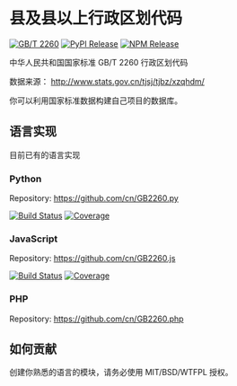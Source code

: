 # 县及县以上行政区划代码

[![GB/T 2260](http://img.shields.io/badge/GB%2FT-2260-blue.svg?style=flat)](https://github.com/cn/GB2260)
[![PyPI Release](https://img.shields.io/pypi/v/GB2260.svg?style=flat)](https://pypi.python.org/pypi/GB2260)
[![NPM Release](https://img.shields.io/npm/v/gb2260.svg?style=flat)](https://npmjs.org/package/gb2260)

中华人民共和国国家标准 GB/T 2260 行政区划代码

数据来源： <http://www.stats.gov.cn/tjsj/tjbz/xzqhdm/>

你可以利用国家标准数据构建自己项目的数据库。

## 语言实现

目前已有的语言实现

### Python

Repository: <https://github.com/cn/GB2260.py>

[![Build Status](https://img.shields.io/travis/cn/GB2260.py.svg?style=flat)](https://travis-ci.org/cn/GB2260.py)
[![Coverage](https://img.shields.io/coveralls/cn/GB2260.py.svg?style=flat)](https://coveralls.io/r/cn/GB2260.py)

### JavaScript

Repository: <https://github.com/cn/GB2260.js>

[![Build Status](https://img.shields.io/travis/cn/GB2260.js.svg?style=flat)](https://travis-ci.org/cn/GB2260.js)
[![Coverage](https://img.shields.io/coveralls/cn/GB2260.js.svg?style=flat)](https://coveralls.io/r/cn/GB2260.js)

### PHP

Repository: <https://github.com/cn/GB2260.php>


## 如何贡献

创建你熟悉的语言的模块，请务必使用 MIT/BSD/WTFPL 授权。
